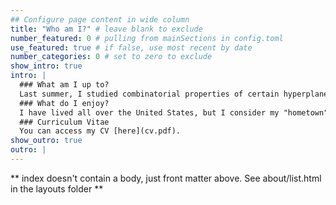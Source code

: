 ```yaml
---
## Configure page content in wide column
title: "Who am I?" # leave blank to exclude
number_featured: 0 # pulling from mainSections in config.toml
use_featured: true # if false, use most recent by date
number_categories: 0 # set to zero to exclude
show_intro: true
intro: |
  ### What am I up to?
  Last summer, I studied combinatorial properties of certain hyperplane arrangements at the [Institute for Computational and Experimental Research in Mathematics (ICERM)](https://icerm.brown.edu/summerug/2022/). Afterwards, I returned to Stanford for my third year, where I will continue my research in math, political science, and theoretical computer science while working towards three degrees.
  ### What do I enjoy?
  I have lived all over the United States, but I consider my "hometown" to be Seattle, where I lived the longest. I love reading, particularly where Asian-American literature meets science fiction and magical realism (see [Ted Chiang](https://en.wikipedia.org/wiki/Exhalation:_Stories) or [Ken Liu](https://www.goodreads.com/book/show/24885533-the-paper-menagerie-and-other-stories)), as well as modernist and queer literature. I also enjoy playing games, both tabletop games and video games (most recently [Celeste](http://www.celestegame.com/)). My favorite genres of music are R&B (ex. [Emawk](https://www.youtube.com/watch?v=8Ne7tLBvNaw) or [grentperez](https://www.youtube.com/watch?v=bsH_ZW6CYsw)), alternative (ex. [Mitski](https://www.youtube.com/watch?v=P4J3Z9xgjWQ), [Hozier](https://www.youtube.com/watch?v=HlLx7oE7q3I), or [Arctic Monkeys](https://www.youtube.com/watch?v=MrmPDUvKyLs)). Reach out to me if we have any interests in common: my email is truax [at] stanford [dot] edu.
  ### Curriculum Vitae
  You can access my CV [here](cv.pdf).
show_outro: true
outro: |
---
```


** index doesn't contain a body, just front matter above.
See about/list.html in the layouts folder **